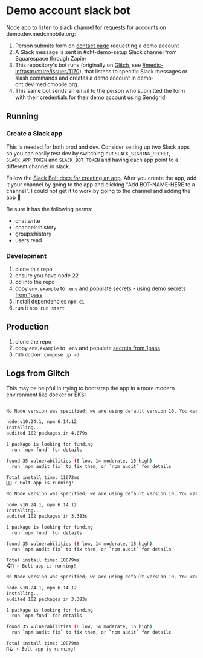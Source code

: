 # Demo account slack bot

Node app to listen to slack channel for requests for accounts on demo.dev.medcimobile.org:

1. Person submits form on [contact page](https://communityhealthtoolkit.org/contact) requesting  a demo account 
2. A Slack message is sent in #cht-demo-setup Slack channel from Squarespace through Zapier
3. This repository's  bot runs (originally on [Glitch](https://glitch.com/edit/#!/pattern-sulfur?path=index.js%3A334%3A112), see [#medic-infrastructure/issues/1170](https://github.com/medic/medic-infrastructure/issues/1170)), that listens to specific Slack messages or slash commands and creates a demo account in demo-cht.dev.medicmobile.org.
4. This same bot sends an email to the person who submitted the form with their credentials for their demo account using Sendgrid


## Running 

### Create a Slack app

This is needed for both prod and dev.  Consider setting up two Slack apps so you can easily test dev by switching out `SLACK_SIGNING_SECRET`, `SLACK_APP_TOKEN` and `SLACK_BOT_TOKEN` and having each app point to a different channel in slack.

Follow the [Slack Bolt docs for creating an app](https://tools.slack.dev/bolt-js/getting-started#create-an-app). After you create the app, add it your channel by going to the app and clicking "Add BOT-NAME-HERE to a channel".  I could not get it to work by going to the channel and adding the app :shrug:

Be sure it has the following perms:
* chat:write
* channels:history
* groups:history
* users:read

### Development

1. clone this repo
2. ensure you have node 22 
3. cd into the repo 
4. copy `env.example` to `.env` and populate secrets - using demo [secrets from 1pass](https://start.1password.com/open/i?a=FS6VLBPCXJGBTFO3LV4R74OA6E&v=v3osjt24pw5ngyirgee7hub56u&i=wzcncuy5igsmg6hbl7hpclrzoa&h=medic.1password.com)
5. install dependencies `npm ci`
6. run it `npm run start`

## Production 

1. clone the repo
2. copy `env.example` to `.env` and populate [secrets from 1pass](https://start.1password.com/open/i?a=FS6VLBPCXJGBTFO3LV4R74OA6E&v=3xw7qcbg2snbgpt3j25bljlmlm&i=lxb4dh4gc45tlvydyny7nomawa&h=medic.1password.com)
3. run `docker compose up -d`

## Logs from Glitch

This may be helpful in trying to bootstrap the app in a more modern environment like docker or EKS:


```bash

No Node version was specified; we are using default version 10. You can change this in package.json: https://help.glitch.com/hc/en-us/articles/16287495688845-Can-I-change-the-version-of-node-js-my-project-uses-

node v10.24.1, npm 6.14.12
Installing...
audited 102 packages in 4.079s

1 package is looking for funding
  run `npm fund` for details

found 35 vulnerabilities (6 low, 14 moderate, 15 high)
  run `npm audit fix` to fix them, or `npm audit` for details

Total install time: 11672ms
🔼💮 ⚡️ Bolt app is running!

No Node version was specified; we are using default version 10. You can change this in package.json: https://help.glitch.com/hc/en-us/articles/16287495688845-Can-I-change-the-version-of-node-js-my-project-uses-

node v10.24.1, npm 6.14.12
Installing...
audited 102 packages in 3.383s

1 package is looking for funding
  run `npm fund` for details

found 35 vulnerabilities (6 low, 14 moderate, 15 high)
  run `npm audit fix` to fix them, or `npm audit` for details

Total install time: 10879ms
🎧🖤 ⚡️ Bolt app is running!

No Node version was specified; we are using default version 10. You can change this in package.json: https://help.glitch.com/hc/en-us/articles/16287495688845-Can-I-change-the-version-of-node-js-my-project-uses-

node v10.24.1, npm 6.14.12
Installing...
audited 102 packages in 3.383s

1 package is looking for funding
  run `npm fund` for details

found 35 vulnerabilities (6 low, 14 moderate, 15 high)
  run `npm audit fix` to fix them, or `npm audit` for details

Total install time: 10879ms
🥄🪝 ⚡️ Bolt app is running!
```
